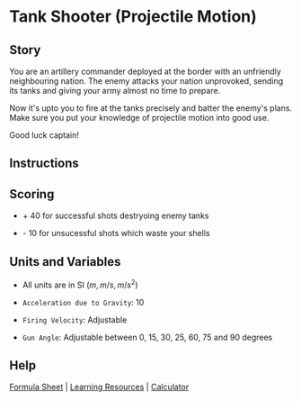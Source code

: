# Tank Shooter (Projectile Motion)

## Story

You are an artillery commander deployed at the border with an unfriendly neighbouring nation.
The enemy attacks your nation unprovoked, sending its tanks and giving your army almost no time to prepare.

Now it's upto you to fire at the tanks precisely and batter the enemy's plans.
Make sure you put your knowledge of projectile motion into good use.

Good luck captain!

## Instructions

## Scoring

- \+ 40 for successful shots destryoing enemy tanks

- \- 10 for unsucessful shots which waste your shells

## Units and Variables

- All units are in SI ($m, m/s, m/s^2$)

- `Acceleration due to Gravity`: 10

- `Firing Velocity`: Adjustable

- `Gun Angle`: Adjustable between 0, 15, 30, 25, 60, 75 and 90 degrees

## Help

<a href = "formula-sheet.md" target="_blank">Formula Sheet</a> | <a href = "learning-resources.md" target="_blank">Learning Resources</a> | <a href = "https://www.calculator.net/scientific-calculator.html" target="_blank">Calculator</a>
